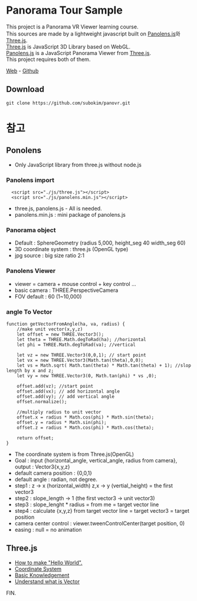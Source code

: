 # Panorama Tour Sample
This project is a Panorama VR Viewer learning course.  
This sources are made by a lightweight javascript built on [Panolens.js](https://pchen66.github.io/Panolens/)와 [Three.js](https://threejs.org/).  
[Three.js](https://threejs.org/) is JavaScript 3D Library based on WebGL.  
[Panolens.js](https://pchen66.github.io/Panolens/) is a JavaScript Panorama Viewer from [Three.js](https://threejs.org/).  
This project requires both of them.

[Web](http://subokim.github.io/panovr) - [Github](https://github.com/subokim/panovr)

## Download
```
git clone https://github.com/subokim/panovr.git
```

# 참고

## Ponolens
- Only JavaScript library from three.js without node.js

### Panolens import
```
  <script src="./js/three.js"></script>
  <script src="./js/panolens.min.js"></script>
```
- three.js, panolens.js - All is needed.
- panolens.min.js : mini package of panolens.js

### Panorama object
- Default : SphereGeometry (radius 5,000, height_seg 40 width_seg 60)
- 3D coordinate system : three.js (OpenGL type)
- jpg source : big size ratio 2:1

### Panolens Viewer
- viewer = camera + mouse control + key control ...
- basic camera : THREE.PerspectiveCamera
- FOV default : 60 (1~10,000)

### angle To Vector
```
function getVectorFromAngle(ha, va, radius) {
    //make unit vector(x,y,z)
    let offset = new THREE.Vector3();
    let theta = THREE.Math.degToRad(ha); //horizontal
    let phi = THREE.Math.degToRad(va); //vertical
  
    let vz = new THREE.Vector3(0,0,1); // start point
    let vx = new THREE.Vector3(Math.tan(theta),0,0);
    let vs = Math.sqrt( Math.tan(theta) * Math.tan(theta) + 1); //slop length by x and z;
    let vy = new THREE.Vector3(0, Math.tan(phi) * vs ,0);
  
    offset.add(vz); //start point
    offset.add(vx); // add horizontal angle
    offset.add(vy); // add vertical angle
    offset.normalize();
  
    //multiply radius to unit vector
    offset.x = radius * Math.cos(phi) * Math.sin(theta);
    offset.y = radius * Math.sin(phi);
    offset.z = radius * Math.cos(phi) * Math.cos(theta);
  
    return offset;
}
```
- The coordinate system is from Three.js(OpenGL)
- Goal : input {horizontal_angle, vertical_angle, radius from camera}, output : Vector3{x,y,z}
- default camera position : {0,0,1}
- default angle : radian, not degree.
- step1 : z -> x (horizontal_width) z,x -> y (vertial_height) = the first vector3
- step2 : slope_length -> 1 (the first vector3 -> unit vector3)
- step3 : slope_lenght * radius = from me = target vector line
- step4 : calculate {x,y,z} from target vector line = target vector3 = target position
- camera center control : viewer.tweenControlCenter(target position, 0)
- easing : null = no animation

## Three.js
- [How to make "Hello World".](https://threejs.org/docs/#manual/ko/introduction/Creating-a-scene)
- [Coordinate System](https://horangi.tistory.com/402)
- [Basic Knowledgement](https://ahnheejong.name/articles/my-first-octahedron/)
- [Understand what is Vector](https://docs.unity3d.com/kr/530/Manual/UnderstandingVectorArithmetic.html)

FIN.
